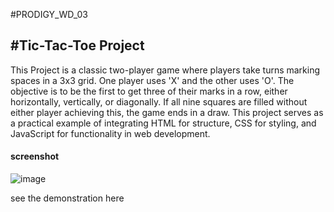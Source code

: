 #PRODIGY_WD_03 

#Tic-Tac-Toe Project 
-------------------------------
<p>This Project  is a classic two-player game where players take turns marking spaces in a 3x3 grid. One player uses 'X' and the other uses 'O'. The objective is to be the first to get three of their marks in a row, either horizontally, vertically, or diagonally. If all nine squares are filled without either player achieving this, the game ends in a draw.
This project serves as a practical example of integrating HTML for structure, CSS for styling, and JavaScript for functionality in web development.</p>
<h4>screenshot</h4>




![image](https://github.com/Prathyusha2218/PRODIGY_WD_03/assets/164630498/1408c3c5-126b-43e6-999f-62291a3404c5)






<p>  see the demonstration here &nbsp; <a href="https://prathyusha2218.github.io/PRODIGY_WD_03/"> </a></p>
